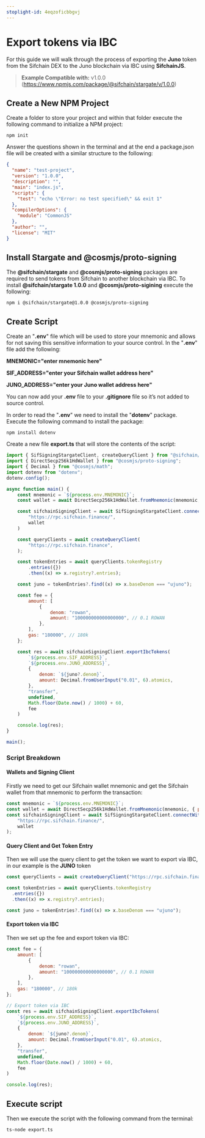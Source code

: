 ```yaml
---
stoplight-id: 4eqzoficbbgvj
---
```


# Export tokens via IBC

For this guide we will walk through the process of exporting the **Juno** token from the Sifchain DEX to the Juno blockchain via IBC using **SifchainJS**.

> **Example Compatible with:** v1.0.0 (https://www.npmjs.com/package/@sifchain/stargate/v/1.0.0)

## Create a New NPM Project
Create a folder to store your project and within that folder execute the following command to initialize a NPM project:

`npm init`

Answer the questions shown in the terminal and at the end a package.json file will be created with a similar structure to the following:

```json
{
  "name": "test-project",
  "version": "1.0.0",
  "description": "",
  "main": "index.js",
  "scripts": {
    "test": "echo \"Error: no test specified\" && exit 1"
  },
  "compilerOptions": {
    "module": "CommonJS"
  },
  "author": "",
  "license": "MIT"
}
```

## Install Stargate and @cosmjs/proto-signing

The **@sifchain/stargate** and **@cosmjs/proto-signing** packages are required to send tokens from Sifchain to another blockchain via IBC. To install **@sifchain/stargate 1.0.0** and **@cosmjs/proto-sigining** execute the following:

`npm i @sifchain/stargate@1.0.0 @cosmjs/proto-signing`

## Create Script
Create an "**.env**" file which will be used to store your mnemonic and allows for not saving this sensitive information to your source control. In the "**.env**" file add the following:

**MNEMONIC="enter mnemonic here"**

**SIF_ADDRESS="enter your Sifchain wallet address here"**

**JUNO_ADDRESS="enter your Juno wallet address here"**

You can now add your **.env** file to your **.gitignore** file so it’s not added to source control.

In order to read the "**.env**" we need to install the "**dotenv**" package. Execute the following command to install the package:

`npm install dotenv`

Create a new file **export.ts** that will store the contents of the script:

```js
import { SifSigningStargateClient, createQueryClient } from "@sifchain/stargate";
import { DirectSecp256k1HdWallet } from "@cosmjs/proto-signing";
import { Decimal } from "@cosmjs/math";
import dotenv from "dotenv";
dotenv.config();

async function main() {
    const mnemonic = `${process.env.MNEMONIC}`;
    const wallet = await DirectSecp256k1HdWallet.fromMnemonic(mnemonic, { prefix: "sif" });

    const sifchainSigningClient = await SifSigningStargateClient.connectWithSigner(
        "https://rpc.sifchain.finance/",
        wallet
    )

    const queryClients = await createQueryClient(
        "https://rpc.sifchain.finance",
    );

    const tokenEntries = await queryClients.tokenRegistry
        .entries({})
        .then((x) => x.registry?.entries);

    const juno = tokenEntries?.find((x) => x.baseDenom === "ujuno");

    const fee = {
        amount: [
            {
                denom: "rowan",
                amount: "100000000000000000", // 0.1 ROWAN
            },
        ],
        gas: "180000", // 180k
    };

    const res = await sifchainSigningClient.exportIbcTokens(
        `${process.env.SIF_ADDRESS}`,
        `${process.env.JUNO_ADDRESS}`,
        {
            denom: `${juno?.denom}`,
            amount: Decimal.fromUserInput("0.01", 6).atomics,
        },
        "transfer",
        undefined,
        Math.floor(Date.now() / 1000) + 60,
        fee
    )

    console.log(res);
}

main();
```

### Script Breakdown

#### Wallets and Signing Client
Firstly we need to get our Sifchain wallet mnemonic and get the Sifchain wallet from that mnemonic to perform the transaction:

```js
const mnemonic = `${process.env.MNEMONIC}`;
const wallet = await DirectSecp256k1HdWallet.fromMnemonic(mnemonic, { prefix: "sif" })
const sifchainSigningClient = await SifSigningStargateClient.connectWithSigner(
    "https://rpc.sifchain.finance/",
    wallet
);
```

#### Query Client and Get Token Entry
Then we will use the query client to get the token we want to export via IBC, in our example is the **JUNO** token
```js
const queryClients = await createQueryClient("https://rpc.sifchain.finance");

const tokenEntries = await queryClients.tokenRegistry
  .entries({})
  .then((x) => x.registry?.entries);

const juno = tokenEntries?.find((x) => x.baseDenom === "ujuno");
```

#### Export token via IBC
Then we set up the fee and export token via IBC:
```js
const fee = {
    amount: [
        {
            denom: "rowan",
            amount: "100000000000000000", // 0.1 ROWAN
        },
    ],
    gas: "180000", // 180k
};

// Export token via IBC
const res = await sifchainSigningClient.exportIbcTokens(
    `${process.env.SIF_ADDRESS}`,
    `${process.env.JUNO_ADDRESS}`,
    {
        denom: `${juno?.denom}`,
        amount: Decimal.fromUserInput("0.01", 6).atomics,
    },
    "transfer",
    undefined,
    Math.floor(Date.now() / 1000) + 60,
    fee
)

console.log(res);
```

## Execute script
Then we execute the script with the following command from the terminal:

`ts-node export.ts`





